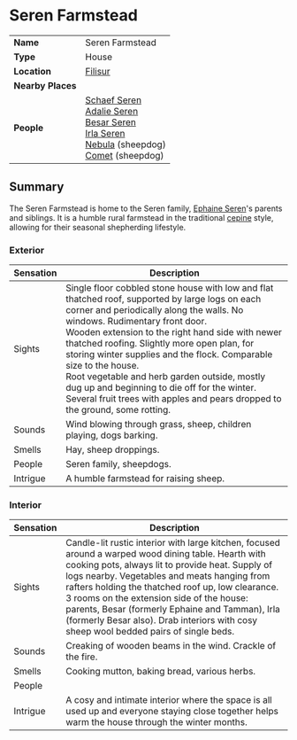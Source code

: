 # Seren Farmstead

|||
| --- | --- |
| **Name** | Seren Farmstead | place.4
| **Type** | House |
| **Location** | [Filisur](../../villages/filisur.md) |
| **Nearby Places** | |
| **People** | [Schaef Seren](../../../characters/schaef-seren.md)<br>[Adalie Seren](../../../characters/adalie-seren.md)<br>[Besar Seren](../../../characters/besar-seren.md)<br>[Irla Seren](../../../characters/irla-seren.md)<br>[Nebula](../../../characters/nebula.md) (sheepdog)<br>[Comet](../../../characters/comet.md) (sheepdog) |

## Summary

The Seren Farmstead is home to the Seren family, [Ephaine Seren](../../../characters/ephaine-seren.md)'s parents and siblings. It is a humble rural farmstead in the traditional [cepine](../../../lineages/cepine.md) style, allowing for their seasonal shepherding lifestyle.

### Exterior

| Sensation | Description |
| ---- | --- |
| Sights | Single floor cobbled stone house with low and flat thatched roof, supported by large logs on each corner and periodically along the walls. No windows. Rudimentary front door.<br>Wooden extension to the right hand side with newer thatched roofing. Slightly more open plan, for storing winter supplies and the flock. Comparable size to the house.<br>Root vegetable and herb garden outside, mostly dug up and beginning to die off for the winter.<br>Several fruit trees with apples and pears dropped to the ground, some rotting. |
| Sounds | Wind blowing through grass, sheep, children playing, dogs barking. |
| Smells | Hay, sheep droppings. |
| People | Seren family, sheepdogs. |
| Intrigue | A humble farmstead for raising sheep. |

### Interior

| Sensation | Description |
| ---- | --- |
| Sights | Candle-lit rustic interior with large kitchen, focused around a warped wood dining table. Hearth with cooking pots, always lit to provide heat. Supply of logs nearby. Vegetables and meats hanging from rafters holding the thatched roof up, low clearance.<br>3 rooms on the extension side of the house: parents, Besar (formerly Ephaine and Tamman), Irla (formerly Besar also). Drab interiors with cosy sheep wool bedded pairs of single beds. |
| Sounds | Creaking of wooden beams in the wind. Crackle of the fire. |
| Smells | Cooking mutton, baking bread, various herbs. |
| People | |
| Intrigue | A cosy and intimate interior where the space is all used up and everyone staying close together helps warm the house through the winter months. |
